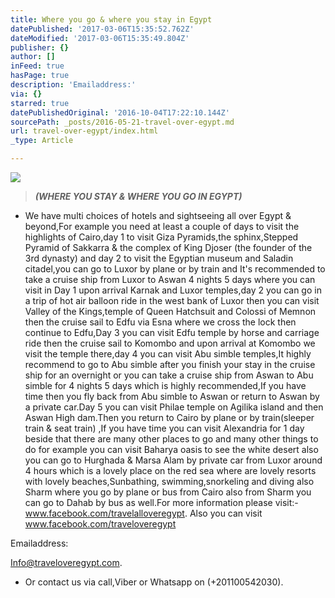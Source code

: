 ```yaml
---
title: Where you go & where you stay in Egypt
datePublished: '2017-03-06T15:35:52.762Z'
dateModified: '2017-03-06T15:35:49.804Z'
publisher: {}
author: []
inFeed: true
hasPage: true
description: 'Emailaddress:'
via: {}
starred: true
datePublishedOriginal: '2016-10-04T17:22:10.144Z'
sourcePath: _posts/2016-05-21-travel-over-egypt.md
url: travel-over-egypt/index.html
_type: Article

---
```

![](https://the-grid-user-content.s3-us-west-2.amazonaws.com/5c0ecada-6873-417c-afeb-136c96d775b0.jpg)

> _**(WHERE YOU STAY & WHERE YOU GO IN EGYPT)**_

* We have multi choices of hotels and sightseeing all over Egypt & beyond,For example you need at least a couple of days to visit the highlights of Cairo,day 1 to visit Giza Pyramids,the sphinx,Stepped Pyramid of Sakkarra & the complex of King Djoser (the founder of the 3rd dynasty) and day 2 to visit the Egyptian museum and Saladin citadel,you can go to Luxor by plane or by train and It's recommended to take a cruise ship from Luxor to Aswan 4 nights 5 days where you can visit in Day 1 upon arrival Karnak and Luxor temples,day 2 you can go in a trip of hot air balloon ride in the west bank of Luxor then you can visit Valley of the Kings,temple of Queen Hatchsuit and Colossi of Memnon then the cruise sail to Edfu via Esna where we cross the lock then continue to Edfu,Day 3 you can visit Edfu temple by horse and carriage ride then the cruise sail to Komombo and upon arrival at Komombo we visit the temple there,day 4 you can visit Abu simble temples,It highly recommend to go to Abu simble after you finish your stay in the cruise ship for an overnight or you can take a cruise ship from Aswan to Abu simble for 4 nights 5 days which is highly recommended,If you have time then you fly back from Abu simble to Aswan or return to Aswan by a private car.Day 5 you can visit Philae temple on Agilika island and then Aswan High dam.Then you return to Cairo by plane or by train(sleeper train & seat train) ,If you have time you can visit Alexandria for 1 day beside that there are many other places to go and many other things to do for example you can visit Baharya oasis to see the white desert also you can go to Hurghada & Marsa Alam by private car from Luxor around 4 hours which is a lovely place on the red sea where are lovely resorts with lovely beaches,Sunbathing, swimming,snorkeling and diving also Sharm where you go by plane or bus from Cairo also from Sharm you can go to Dahab by bus as well.For more information please visit:- www.facebook.com/travelalloveregypt. Also you can visit www.facebook.com/traveloveregypt

Emailaddress:

Info@traveloveregypt.com.

* Or contact us via call,Viber or Whatsapp on (+201100542030).